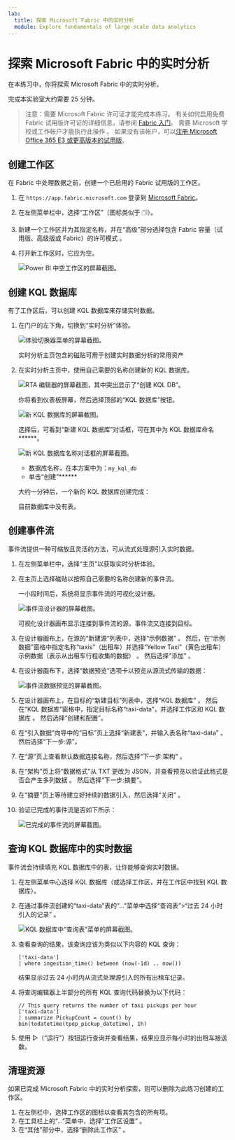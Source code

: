 ```yaml
---
lab:
  title: 探索 Microsoft Fabric 中的实时分析
  module: Explore fundamentals of large-scale data analytics
---
```


# 探索 Microsoft Fabric 中的实时分析

在本练习中，你将探索 Microsoft Fabric 中的实时分析。

完成本实验室大约需要 25 分钟。

> 注意：需要 Microsoft Fabric 许可证才能完成本练习。 有关如何启用免费 Fabric 试用版许可证的详细信息，请参阅 [Fabric 入门](https://learn.microsoft.com/fabric/get-started/fabric-trial)。 需要 Microsoft 学校或工作帐户才能执行此操作 。 如果没有该帐户，可以[注册 Microsoft Office 365 E3 或更高版本的试用版](https://www.microsoft.com/microsoft-365/business/compare-more-office-365-for-business-plans)。

## 创建工作区

在 Fabric 中处理数据之前，创建一个已启用的 Fabric 试用版的工作区。

1. 在 `https://app.fabric.microsoft.com` 登录到 [Microsoft Fabric](https://app.fabric.microsoft.com)。
2. 在左侧菜单栏中，选择“工作区”（图标类似于 &#128455;）。
3. 新建一个工作区并为其指定名称，并在“高级”部分选择包含 Fabric 容量（试用版、高级版或 Fabric）的许可模式  。
4. 打开新工作区时，它应为空。

    ![Power BI 中空工作区的屏幕截图。](./images/new-workspace.png)

## 创建 KQL 数据库

有了工作区后，可以创建 KQL 数据库来存储实时数据。

1. 在门户的左下角，切换到“实时分析”体验。

    ![体验切换器菜单的屏幕截图。](./images/fabric-real-time.png)

    实时分析主页包含的磁贴可用于创建实时数据分析的常用资产

2. 在实时分析主页中，使用自己需要的名称创建新的 KQL 数据库。

    ![RTA 编辑器的屏幕截图，其中突出显示了“创建 KQL DB”。](./images/create-kql-db.png)

   你将看到仪表板屏幕，然后选择顶部的“KQL 数据库”按钮。

    ![新 KQL 数据库的屏幕截图。](./images/kql-database.png)

    选择后，可看到“新建 KQL 数据库”对话框，可在其中为 KQL 数据库命名******。

    ![新 KQL 数据库名称对话框的屏幕截图。](./images/name-kql-db.png)

   - 数据库名称，在本方案中为：`my_kql_db`
   - 单击“创建”******
  
    大约一分钟后，一个新的 KQL 数据库创建完成：

    目前数据库中没有表。

## 创建事件流

事件流提供一种可缩放且灵活的方法，可从流式处理源引入实时数据。

1. 在左侧菜单栏中，选择“主页”以获取实时分析体验。
1. 在主页上选择磁贴以按照自己需要的名称创建新的事件流。

    一小段时间后，系统将显示事件流的可视化设计器。

    ![事件流设计器的屏幕截图。](./images/eventstream-designer.png)

    可视化设计器画布显示连接到事件流的源，事件流又连接到目标。

1. 在设计器画布上，在源的“新建源”列表中，选择“示例数据” 。 然后，在“示例数据”窗格中指定名称“taxis”（出租车）并选择“Yellow Taxi”（黄色出租车）示例数据（表示从出租车行程收集的数据）  。 然后选择“添加”  。
1. 在设计器画布下，选择“数据预览”选项卡以预览从源流式传输的数据：

    ![事件流数据预览的屏幕截图。](./images/eventstream-preview.png)

1. 在设计器画布上，在目标的“新建目标”列表中，选择“KQL 数据库” 。 然后在“KQL 数据库”窗格中，指定目标名称“taxi-data”，并选择工作区和 KQL 数据库 。 然后选择“创建和配置”。
1. 在“引入数据”向导中的“目标”页上选择“新建表”，并输入表名称“taxi-data”   。 然后选择“下一步:源”。
1. 在“源”页上查看默认数据连接名称，然后选择“下一步:架构” 。
1. 在“架构”页上将“数据格式”从 TXT 更改为 JSON，并查看预览以验证此格式是否会产生多列数据  。 然后选择“下一步:摘要”。
1. 在“摘要”页上等待建立好持续的数据引入，然后选择“关闭” 。
1. 验证已完成的事件流是否如下所示：

    ![已完成的事件流的屏幕截图。](./images/complete-eventstream.png)

## 查询 KQL 数据库中的实时数据

事件流会持续填充 KQL 数据库中的表，让你能够查询实时数据。

1. 在左侧菜单中心选择 KQL 数据库（或选择工作区，并在工作区中找到 KQL 数据库）。
1. 在通过事件流创建的“taxi-data”表的“...”菜单中选择“查询表”>“过去 24 小时引入的记录”  。

    ![KQL 数据库中“查询表”菜单的屏幕截图。](./images/kql-query.png)

1. 查看查询的结果，该查询应该为类似以下内容的 KQL 查询：

    ```kql
    ['taxi-data']
    | where ingestion_time() between (now(-1d) .. now())
    ```

    结果显示过去 24 小时内从流式处理源引入的所有出租车记录。

1. 将查询编辑器上半部分的所有 KQL 查询代码替换为以下代码：

    ```kql
    // This query returns the number of taxi pickups per hour
    ['taxi-data']
    | summarize PickupCount = count() by bin(todatetime(tpep_pickup_datetime), 1h)
    ```

1. 使用 &#9655;（“运行”）按钮运行查询并查看结果，结果应显示每小时的出租车接送数。

## 清理资源

如果已完成 Microsoft Fabric 中的实时分析探索，则可以删除为此练习创建的工作区。

1. 在左侧栏中，选择工作区的图标以查看其包含的所有项。
2. 在工具栏上的“...”菜单中，选择“工作区设置” 。
3. 在“其他”部分中，选择“删除此工作区” 。
